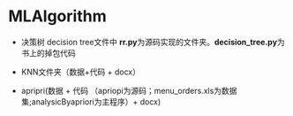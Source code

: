 # MLAlgorithm

* 决策树 decision tree文件中  **rr.py**为源码实现的文件夹。**decision_tree.py**为书上的掉包代码

* KNN文件夹（数据+代码 + docx）

* apripri(数据 + 代码 （apriopi为源码；menu_orders.xls为数据集;analysicByapriori为主程序）+ docx)